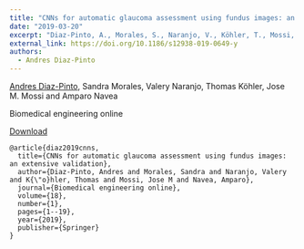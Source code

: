 ```yaml
---
title: "CNNs for automatic glaucoma assessment using fundus images: an extensive validation"
date: "2019-03-20"
excerpt: "Diaz-Pinto, A., Morales, S., Naranjo, V., Köhler, T., Mossi, J.M. and Navea, A., 2019. CNNs for automatic glaucoma assessment using fundus images: an extensive validation. Biomedical engineering online, 18(1) (pp.1-19)"
external_link: https://doi.org/10.1186/s12938‑019‑0649‑y
authors:
  - Andres Diaz-Pinto
---
```

[Andres Diaz-Pinto](/people/andres_diaz), Sandra Morales, Valery Naranjo, Thomas Köhler, Jose M. Mossi and Amparo Navea

Biomedical engineering online

<a href="{{page.external_link}}" target="_blank"> Download </a>

```
@article{diaz2019cnns,
  title={CNNs for automatic glaucoma assessment using fundus images: an extensive validation},
  author={Diaz-Pinto, Andres and Morales, Sandra and Naranjo, Valery and K{\"o}hler, Thomas and Mossi, Jose M and Navea, Amparo},
  journal={Biomedical engineering online},
  volume={18},
  number={1},
  pages={1--19},
  year={2019},
  publisher={Springer}
}
```
